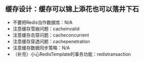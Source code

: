 ## 缓存设计：缓存可以锦上添花也可以落井下石

- 不要把Redis当作数据库：N/A
- 注意缓存雪崩问题：cacheinvalid
- 注意缓存击穿问题：cacheconcurrent
- 注意缓存穿透问题：cachepenetration
- 注意缓存数据同步策略：N/A
- （补充）小心RedisTemplate的事务功能：redistransaction
